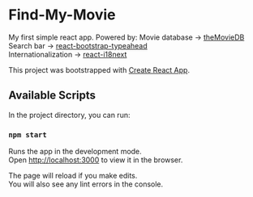 # Find-My-Movie

My first simple react app.
Powered by:
Movie database -> [theMovieDB](https://www.themoviedb.org/) <br/>
Search bar -> [react-bootstrap-typeahead](https://github.com/ericgio/react-bootstrap-typeahead) <br/>
Internationalization -> [react-i18next](https://github.com/i18next/react-i18next)

This project was bootstrapped with [Create React App](https://github.com/facebook/create-react-app).

## Available Scripts

In the project directory, you can run:

### `npm start`

Runs the app in the development mode.<br>
Open [http://localhost:3000](http://localhost:3000) to view it in the browser.

The page will reload if you make edits.<br>
You will also see any lint errors in the console.
